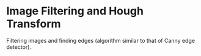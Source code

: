 # Image Filtering and Hough Transform
Filtering images and finding edges (algorithm similar to that of Canny edge detector).
